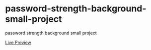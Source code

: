 # password-strength-background-small-project
<p>password strength background small project</p>
<a href="https://elhoussnimed.github.io/password-strength-background-small-project/">Live Preview</a>
